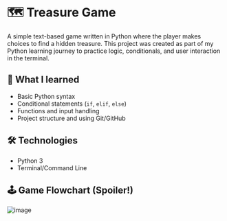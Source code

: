 # 🗺️ Treasure Game

A simple text-based game written in Python where the player makes choices to find a hidden treasure. This project was created as part of my Python learning journey to practice logic, conditionals, and user interaction in the terminal.

## 🚀 What I learned

- Basic Python syntax
- Conditional statements (`if`, `elif`, `else`)
- Functions and input handling
- Project structure and using Git/GitHub

## 🛠️ Technologies

- Python 3
- Terminal/Command Line

## 🕹️ Game Flowchart (Spoiler!)

![image](https://github.com/user-attachments/assets/4c631b2d-eb3c-418a-9261-a9c3db41e071)
